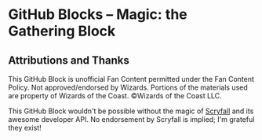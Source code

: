 # GitHub Blocks – Magic: the Gathering Block

## Attributions and Thanks

This GitHub Block is unofficial Fan Content permitted under the Fan Content Policy. Not approved/endorsed by Wizards. Portions of the materials used are property of Wizards of the Coast. ©Wizards of the Coast LLC.

This GitHub Block wouldn't be possible without the magic of [Scryfall](https://scryfall.com) and its awesome developer API. No endorsement by Scryfall is implied; I'm grateful they exist!
